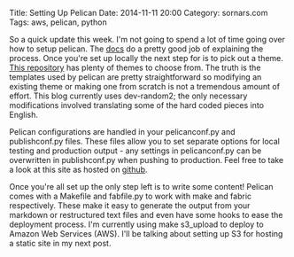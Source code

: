 Title: Setting Up Pelican
Date: 2014-11-11 20:00
Category: sornars.com
Tags: aws, pelican, python

So a quick update this week. I'm not going to spend a lot of time going over how to setup pelican. The [docs](http://docs.getpelican.com/en/3.5.0/) do a pretty good job of explaining the process. Once you're set up locally the next step for is to pick out a theme. [This repository](https://github.com/getpelican/pelican-themes) has plenty of themes to choose from. The truth is the templates used by pelican are pretty straightforward so modifying an existing theme or making one from scratch is not a tremendous amount of effort. This blog currently uses dev-random2; the only necessary modifications involved translating some of the hard coded pieces into English.

Pelican configurations are handled in your pelicanconf.py and publishconf.py files. These files allow you to set separate options for local testing and production output - any settings in pelicanconf.py can be overwritten in publishconf.py when pushing to production. Feel free to take a look at this site as hosted on [github](https://github.com/sornars/sornars.com).

Once you're all set up the only step left is to write some content! Pelican comes with a Makefile and fabfile.py to work with make and fabric respectively. These make it easy to generate the output from your markdown or restructured text files and even have some hooks to ease the deployment process. I'm currently using make s3_upload to deploy to Amazon Web Services (AWS). I'll be talking about setting up S3 for hosting a static site in my next post.
